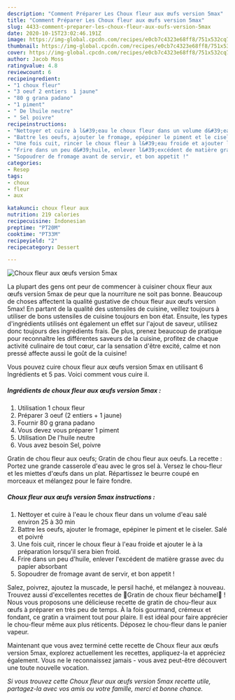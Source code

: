 ```yaml
---
description: "Comment Préparer Les Choux fleur aux œufs version 5max"
title: "Comment Préparer Les Choux fleur aux œufs version 5max"
slug: 4433-comment-preparer-les-choux-fleur-aux-oufs-version-5max
date: 2020-10-15T23:02:46.191Z
image: https://img-global.cpcdn.com/recipes/e0cb7c4323e68ff8/751x532cq70/choux-fleur-aux-oeufs-version-5max-photo-principale-de-la-recette.jpg
thumbnail: https://img-global.cpcdn.com/recipes/e0cb7c4323e68ff8/751x532cq70/choux-fleur-aux-oeufs-version-5max-photo-principale-de-la-recette.jpg
cover: https://img-global.cpcdn.com/recipes/e0cb7c4323e68ff8/751x532cq70/choux-fleur-aux-oeufs-version-5max-photo-principale-de-la-recette.jpg
author: Jacob Moss
ratingvalue: 4.8
reviewcount: 6
recipeingredient:
- "1 choux fleur"
- "3 oeuf 2 entiers  1 jaune"
- "80 g grana padano"
- "1 piment"
- " De lhuile neutre"
- " Sel poivre"
recipeinstructions:
- "Nettoyer et cuire à l&#39;eau le choux fleur dans un volume d&#39;eau salé environ 25 à 30 min"
- "Battre les oeufs, ajouter le fromage, epépiner le piment et le ciseler. Salé et poivré"
- "Une fois cuit, rincer le choux fleur à l&#39;eau froide et ajouter le à la préparation lorsqu&#39;il sera bien froid."
- "Frire dans un peu d&#39;huile, enlever l&#39;excédent de matière grasse avec du papier absorbant"
- "Sopoudrer de fromage avant de servir, et bon appetit !"
categories:
- Resep
tags:
- choux
- fleur
- aux

katakunci: choux fleur aux 
nutrition: 219 calories
recipecuisine: Indonesian
preptime: "PT20M"
cooktime: "PT33M"
recipeyield: "2"
recipecategory: Dessert

---
```



![Choux fleur aux œufs version 5max](https://img-global.cpcdn.com/recipes/e0cb7c4323e68ff8/751x532cq70/choux-fleur-aux-oeufs-version-5max-photo-principale-de-la-recette.jpg)

La plupart des gens ont peur de commencer à cuisiner choux fleur aux œufs version 5max de peur que la nourriture ne soit pas bonne. Beaucoup de choses affectent la qualité gustative de choux fleur aux œufs version 5max! En partant de la qualité des ustensiles de cuisine, veillez toujours à utiliser de bons ustensiles de cuisine toujours en bon état. Ensuite, les types d'ingrédients utilisés ont également un effet sur l'ajout de saveur, utilisez donc toujours des ingrédients frais. De plus, prenez beaucoup de pratique pour reconnaître les différentes saveurs de la cuisine, profitez de chaque activité culinaire de tout cœur, car la sensation d'être excité, calme et non pressé affecte aussi le goût de la cuisine!

<!--inarticleads1-->

Vous pouvez cuire choux fleur aux œufs version 5max en utilisant 6 Ingrédients et 5 pas. Voici comment vous cuire il.

##### Ingrédients de choux fleur aux œufs version 5max :

1. Utilisation 1 choux fleur
1. Préparer 3 oeuf (2 entiers + 1 jaune)
1. Fournir 80 g grana padano
1. Vous devez vous préparer 1 piment
1. Utilisation  De l&#39;huile neutre
1. Vous avez besoin  Sel, poivre


Gratin de chou fleur aux oeufs; Gratin de chou fleur aux oeufs. La recette : Portez une grande casserole d&#39;eau avec le gros sel à. Versez le chou-fleur et les miettes d&#39;œufs dans un plat. Répartissez le beurre coupé en morceaux et mélangez pour le faire fondre. 

<!--inarticleads2-->

##### Choux fleur aux œufs version 5max instructions :

1. Nettoyer et cuire à l&#39;eau le choux fleur dans un volume d&#39;eau salé environ 25 à 30 min
1. Battre les oeufs, ajouter le fromage, epépiner le piment et le ciseler. Salé et poivré
1. Une fois cuit, rincer le choux fleur à l&#39;eau froide et ajouter le à la préparation lorsqu&#39;il sera bien froid.
1. Frire dans un peu d&#39;huile, enlever l&#39;excédent de matière grasse avec du papier absorbant
1. Sopoudrer de fromage avant de servir, et bon appetit !


Salez, poivrez, ajoutez la muscade, le persil haché, et mélangez à nouveau. Trouvez aussi d&#39;excellentes recettes de 🔸Gratin de choux fleur béchamel🔸 ! Nous vous proposons une délicieuse recette de gratin de chou-fleur aux œufs à préparer en très peu de temps. À la fois gourmand, crémeux et fondant, ce gratin a vraiment tout pour plaire. Il est idéal pour faire apprécier le chou-fleur même aux plus réticents. Déposez le chou-fleur dans le panier vapeur. 

<!--inarticleads1-->

<p>
Maintenant que vous avez terminé cette recette de Choux fleur aux œufs version 5max, explorez actuellement les recettes, appliquez-la et appréciez également. Vous ne le reconnaissez jamais - vous avez peut-être découvert une toute nouvelle vocation.
</p>

<p>
<i>Si vous trouvez cette Choux fleur aux œufs version 5max recette utile, partagez-la avec vos amis ou votre famille, merci et bonne chance.</i>
</p>
